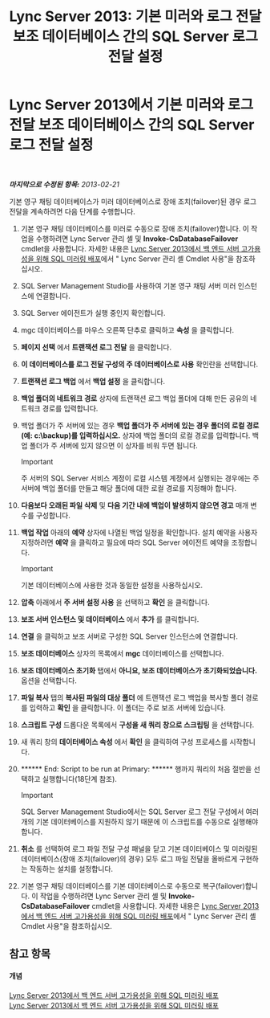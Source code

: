 ﻿---
title: 'Lync Server 2013: 기본 미러와 로그 전달 보조 데이터베이스 간의 SQL Server 로그 전달 설정'
TOCTitle: 기본 미러와 로그 전달 보조 데이터베이스 간의 SQL Server 로그 전달 설정
ms:assetid: 4e8e9ce9-4301-47f2-a0c3-669afeb53295
ms:mtpsurl: https://technet.microsoft.com/ko-kr/library/JJ204887(v=OCS.15)
ms:contentKeyID: 49303584
ms.date: 08/10/2015
mtps_version: v=OCS.15
ms.translationtype: HT
---

# Lync Server 2013에서 기본 미러와 로그 전달 보조 데이터베이스 간의 SQL Server 로그 전달 설정

 

_**마지막으로 수정된 항목:** 2013-02-21_

기본 영구 채팅 데이터베이스가 미러 데이터베이스로 장애 조치(failover)된 경우 로그 전달을 계속하려면 다음 단계를 수행합니다.

1.  기본 영구 채팅 데이터베이스를 미러로 수동으로 장애 조치(failover)합니다. 이 작업을 수행하려면 Lync Server 관리 셸 및 **Invoke-CsDatabaseFailover** cmdlet을 사용합니다. 자세한 내용은 [Lync Server 2013에서 백 엔드 서버 고가용성을 위해 SQL 미러링 배포](lync-server-2013-deploying-sql-mirroring-for-back-end-server-high-availability.md)에서 " Lync Server 관리 셸 Cmdlet 사용"을 참조하십시오.

2.  SQL Server Management Studio를 사용하여 기본 영구 채팅 서버 미러 인스턴스에 연결합니다.

3.  SQL Server 에이전트가 실행 중인지 확인합니다.

4.  mgc 데이터베이스를 마우스 오른쪽 단추로 클릭하고 **속성** 을 클릭합니다.

5.  **페이지 선택** 에서 **트랜잭션 로그 전달** 을 클릭합니다.

6.  **이 데이터베이스를 로그 전달 구성의 주 데이터베이스로 사용** 확인란을 선택합니다.

7.  **트랜잭션 로그 백업** 에서 **백업 설정** 을 클릭합니다.

8.  **백업 폴더의 네트워크 경로** 상자에 트랜잭션 로그 백업 폴더에 대해 만든 공유의 네트워크 경로를 입력합니다.

9.  백업 폴더가 주 서버에 있는 경우 **백업 폴더가 주 서버에 있는 경우 폴더의 로컬 경로(예: c:\\backup)를 입력하십시오.** 상자에 백업 폴더의 로컬 경로를 입력합니다. 백업 폴더가 주 서버에 있지 않으면 이 상자를 비워 두면 됩니다.
    

    > [!IMPORTANT]
    > 주 서버의 SQL Server 서비스 계정이 로컬 시스템 계정에서 실행되는 경우에는 주 서버에 백업 폴더를 만들고 해당 폴더에 대한 로컬 경로를 지정해야 합니다.



10. **다음보다 오래된 파일 삭제** 및 **다음 기간 내에 백업이 발생하지 않으면 경고** 매개 변수를 구성합니다.

11. **백업 작업** 아래의 **예약** 상자에 나열된 백업 일정을 확인합니다. 설치 예약을 사용자 지정하려면 **예약** 을 클릭하고 필요에 따라 SQL Server 에이전트 예약을 조정합니다.
    

    > [!IMPORTANT]
    > 기본 데이터베이스에 사용한 것과 동일한 설정을 사용하십시오.



12. **압축** 아래에서 **주 서버 설정 사용** 을 선택하고 **확인** 을 클릭합니다.

13. **보조 서버 인스턴스 및 데이터베이스** 에서 **추가** 를 클릭합니다.

14. **연결** 을 클릭하고 보조 서버로 구성한 SQL Server 인스턴스에 연결합니다.

15. **보조 데이터베이스** 상자의 목록에서 **mgc** 데이터베이스를 선택합니다.

16. **보조 데이터베이스 초기화** 탭에서 **아니요, 보조 데이터베이스가 초기화되었습니다.** 옵션을 선택합니다.

17. **파일 복사** 탭의 **복사된 파일의 대상 폴더** 에 트랜잭션 로그 백업을 복사할 폴더 경로를 입력하고 **확인** 을 클릭합니다. 이 폴더는 주로 보조 서버에 있습니다.

18. **스크립트 구성** 드롭다운 목록에서 **구성을 새 쿼리 창으로 스크립팅** 을 선택합니다.

19. 새 쿼리 창의 **데이터베이스 속성** 에서 **확인** 을 클릭하여 구성 프로세스를 시작합니다.

20. \*\*\*\*\*\* End: Script to be run at Primary: \*\*\*\*\*\* 행까지 쿼리의 처음 절반을 선택하고 실행합니다(18단계 참조).
    

    > [!IMPORTANT]
    > SQL Server Management Studio에서는 SQL Server 로그 전달 구성에서 여러 개의 기본 데이터베이스를 지원하지 않기 때문에 이 스크립트를 수동으로 실행해야 합니다.



21. **취소** 를 선택하여 로그 파일 전달 구성 패널을 닫고 기본 데이터베이스 및 미러링된 데이터베이스(장애 조치(failover)의 경우) 모두 로그 파일 전달을 올바르게 구현하는 작동하는 설치를 설정합니다.

22. 기본 영구 채팅 데이터베이스를 기본 데이터베이스로 수동으로 복구(failover)합니다. 이 작업을 수행하려면 Lync Server 관리 셸 및 **Invoke-CsDatabaseFailover** cmdlet을 사용합니다. 자세한 내용은 [Lync Server 2013에서 백 엔드 서버 고가용성을 위해 SQL 미러링 배포](lync-server-2013-deploying-sql-mirroring-for-back-end-server-high-availability.md)에서 " Lync Server 관리 셸 Cmdlet 사용"을 참조하십시오.

## 참고 항목

#### 개념

[Lync Server 2013에서 백 엔드 서버 고가용성을 위해 SQL 미러링 배포](lync-server-2013-deploying-sql-mirroring-for-back-end-server-high-availability.md)  
[Lync Server 2013에서 백 엔드 서버 고가용성을 위해 SQL 미러링 배포](lync-server-2013-deploying-sql-mirroring-for-back-end-server-high-availability.md)

